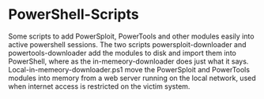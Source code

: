 # PowerShell-Scripts
Some scripts to add PowerSploit, PowerTools and other modules easily into active powershell sessions.
The two scripts powersploit-downloader and powertools-downloader add the modules to disk and import them into PowerShell, where as the in-memeory-downloader does just what it says.
Local-in-memeory-downloader.ps1 move the PowerSploit and PowerTools modules into memory from a web server running on the local network, used when internet access is restricted on the victim system.
